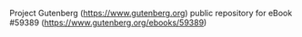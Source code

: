Project Gutenberg (https://www.gutenberg.org) public repository for
eBook #59389 (https://www.gutenberg.org/ebooks/59389)
